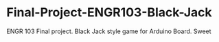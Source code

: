 # Final-Project-ENGR103-Black-Jack
ENGR 103 Final project. Black Jack style game for Arduino Board. Sweet
